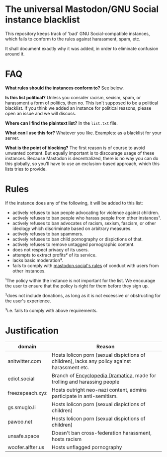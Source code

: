 # The universal Mastodon/GNU Social instance blacklist
This repository keeps track of 'bad' GNU Social-compatible instances, which
fails to conform to the rules against harassment, spam, etc.

It shall document exactly why it was added, in order to eliminate confusion
around it.

# FAQ
**What rules should the instances conform to?** See below.

**Is this list political?** Unless you consider racism, sexism, spam, or
harassment a form of politics, then no. This isn't supposed to be a political
blacklist. If you think we added an instance for political reasons, please open
an issue and we will discuss.

**Where can I find the plaintext list?** In the `list.txt` file.

**What can I use this for?** Whatever you like. Examples: as a blacklist for
your server.

**What is the point of blocking?** The first reason is of course to avoid
unwanted content. But equally important is to discourage usage of these
instances. Because Mastodon is decentralized, there is no way you can do this
globally, so you'll have to use an exclusion-based approach, which this lists
tries to provide.

# Rules
If the instance does any of the following, it will be added to this list:

- actively refuses to ban people advocating for violence against children.
- actively refuses to ban people who harass people from other instances¹.
- actively refuses to ban advocates of racism, sexism, fascism, or other
  ideology which discriminate based on arbitrary measures.
- actively refuses to ban spammers.
- actively refuses to ban child pornography or dispictions of that.
- actively refuses to remove untagged pornographic content.
- does not respect privacy of its users.
- attempts to extract profits² of its service.
- lacks basic moderation³.
- fails to comply with [mastodon.social's
  rules](https://mastodon.social/about/more) of conduct with users from other
  instances.

¹The policy within the instance is not important for the list. We encourage the
user to ensure that the policy is right for them before they sign up.

²does not include donations, as long as it is not excessive or obstructing for
the user's experience.

³i.e. fails to comply with above requirements.

# Justification
| domain               | Reason                                                                                                                           |
|----------------------|----------------------------------------------------------------------------------------------------------------------------------|
| anitwitter.com       | Hosts lolicon porn (sexual dispictions of children), lacks any policy against harassment etc.                                    |
| ediot.social         | Branch of [Encyclopedia Dramatica](https://en.wikipedia.org/wiki/Encyclopedia_Dramatica), made for trolling and harassing people |
| freezepeach.xyz      | Hosts outright neo-nazi content, admins participate in anti-semitism.                                                            |
| gs.smuglo.li         | Hosts lolicon porn (sexual dispictions of children)                                                                             | 
| pawoo.net            | Hosts lolicon porn (sexual dispictions of children)                                                                              |
| unsafe.space         | Doesn't ban cross-federation harassment, hosts racism                                                                            |
| woofer.alfter.us     | Hosts unflagged pornography                                                                                                      |
